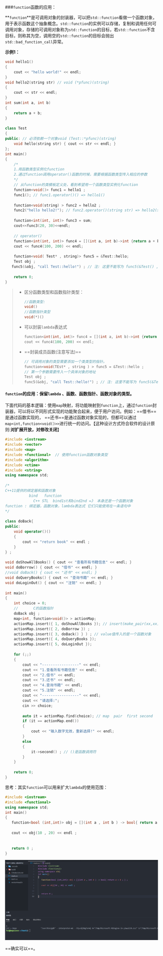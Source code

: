 

###`function`函数的应用：

**`function`**是可调用对象的封装器，可以把`std::function`看做一个函数对象，用于表示函数这个抽象概念。`std::function`的实例可以存储，复制和调用任何可调用对象，存储的可调用对象称为`std::function`的目标，若`std::function`不含目标，则称其为空，调用空的`std::function`的目标会抛出`std::bad_function_call`异常。



**示例1：**

```C++
void hello1()
{
	cout << "hello world!" << endl;
}
void hello2(string str) // void (*pfunc)(string)
{
	cout << str << endl;
}
int sum(int a, int b)
{
	return a + b;
}

class Test
{
public: // 必须依赖一个对象void (Test::*pfunc)(string)
	void hello(string str) { cout << str << endl; }
};
int main()
{
	/*
	1.用函数类型实例化function
	2.通过function调用operator()函数的时候，需要根据函数类型传入相应的参数
	*/
	// 从function的类模板定义处，看到希望用一个函数类型实例化function
	function<void()> func1 = hello1 ; 
	func1(); // func1.operator()() => hello1()

	function<void(string) > func2 = hello2 ;
	func2("hello hello2!"); // func2.operator()(string str) => hello2(str)

	function<int(int, int)> func3 = sum;
	cout<<func3(20, 30)<<endl;

	// operator()
	function<int(int, int)> func4 = [](int a, int b)->int {return a + b; };
	cout << func4(100, 200) << endl;

	function<void( Test* , string)> func5 = &Test::hello;
	Test obj ; 
   func5(&obj, "call Test::hello!") ; // 注: 这里不能写为 func5(&Test() , "call Test::hello")因为现在不允许使用&获得右值对象的地址。 

	return 0;
}
```

> + 区分函数类型和函数指针类型：
>
>   ```C++
>   //函数类型: 
>   void() 
>   //函数指针类型
>   void(*)()
>   ```
>
> + 可以封装`lambda`表达式
>
>   ```C++
>   function<int(int, int)> func4 = [](int a, int b)->int {return a + b; };
>   cout << func4(100, 200) << endl;
>   ```
>
> + ==封装成员函数(注意写法)==
>
>   ```C++
>   // 可调用对象的类型需要添加一个类类型的指针。
>   function<void(TEst* , string ) > func5 = &Test::hello ; 
>   // 第一个参数需要传入一个具体对象的地址
>   Test obj ; 
>   func5(&obj, "call Test::hello!") ; // 注: 这里不能写为 func5(&Test() , "call Test::hello")因为现在不允许使用&获得右值对象的地址。
>   ```
>
>   



#### `function`的应用：保留`lambda` 、函数、函数指针、函数对象的类型。

下面代码的基本逻辑：使用`map`映射，将功能映射到`function`上，通过`function`封装器，可以将以不同形式实现的功能聚合起来，便于用户访问。例如：==借书==是通过函数实现的， ==还书==是通过函数对象实现的，但都可以通过`map<int,function<void()>>`进行统一的访问。【这种设计方式符合软件的设计原则:**对扩展开放，对修改关闭**】



```C++
#include <iostream>
#include <vector> 
#include <map>
#include <functional>  // 使用function函数对象类型
#include <algorithm>
#include <ctime>
#include <string>
using namespace std;

/*
C++11提供的绑定器和函数对象
           bind   function
		     C++ STL  bind1st和bind2nd =》 本身还是一个函数对象
function : 绑定器，函数对象，lambda表达式 它们只能使用在一条语句中
*/

class doBack{
public:
	void operator()()
	{
		cout << "return book" << endl ; 
	}
} ; 

void doShowAllBooks() { cout << "查看所有书籍信息" << endl; }
void doBorrow() { cout << "借书" << endl; }
//void doBack() { cout << "还书" << endl; }
void doQueryBooks() { cout << "查询书籍" << endl; }
void doLoginOut() { cout << "注销" << endl; }

int main()
{
	int choice = 0;
	//       C的函数指针
	doBack obj ; 
	map<int, function<void()> > actionMap;
	actionMap.insert({ 1, doShowAllBooks }); // insert(make_pair(xx,xx));
	actionMap.insert({ 2, doBorrow }) ; 
	actionMap.insert({ 3, doBack() } ) ; // value值传入的是一个函数对象
	actionMap.insert({ 4, doQueryBooks });
	actionMap.insert({ 5, doLoginOut });

	for (;;)
	{
		cout << "-----------------" << endl;
		cout << "1.查看所有书籍信息" << endl;
		cout << "2.借书" << endl;
		cout << "3.还书" << endl;
		cout << "4.查询书籍" << endl;
		cout << "5.注销" << endl;
		cout << "-----------------" << endl;
		cout << "请选择:";
		cin >> choice;

		auto it = actionMap.find(choice); // map  pair  first second
		if (it == actionMap.end())
		{
			cout << "输入数字无效，重新选择!" << endl;
		}
		else
		{
			it->second() ; // ()是函数调用符
		}
	}

	return 0;
}
```





思考：其实`function`可以用来扩大`lambda`的使用范围：

```C++
#include <iostream>
#include <functional>
using namespace std;
int main()
{	
   function<bool (int,int)> obj = [](int a , int b ) -> bool{ return a < b ; } ;
   
   cout << obj(10 , 20) << endl ;   
   
   
   return 0 ; 
}
```

![image-20230925210419387](assets/image-20230925210419387.png)

==确实可以==。